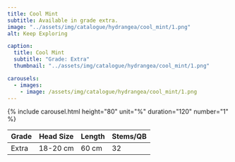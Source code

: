```yaml
---
title: Cool Mint
subtitle: Available in grade extra.
image: "../assets/img/catalogue/hydrangea/cool_mint/1.png"
alt: Keep Exploring

caption: 
  title: Cool Mint
  subtitle: "Grade: Extra"
  thumbnail: "../assets/img/catalogue/hydrangea/cool_mint/1.png"

carousels:
  - images: 
    - image: /assets/img/catalogue/hydrangea/cool_mint/1.png
---
```


{% include carousel.html height="80" unit="%" duration="120" number="1" %}

| Grade | Head Size | Length | Stems/QB |
|-------|-----------|--------|----------|
| Extra |  18-20 cm | 60 cm  |    32    |
